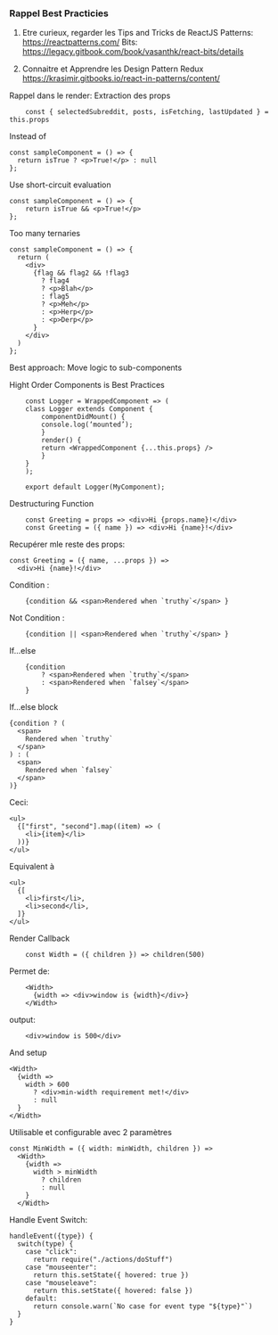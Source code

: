 ### Rappel Best Practicies

1.  Etre curieux, regarder les Tips and Tricks de ReactJS
    Patterns: https://reactpatterns.com/
    Bits: https://legacy.gitbook.com/book/vasanthk/react-bits/details

2.  Connaitre et Apprendre les Design Pattern Redux
    https://krasimir.gitbooks.io/react-in-patterns/content/

Rappel dans le render: Extraction des props

```
    const { selectedSubreddit, posts, isFetching, lastUpdated } = this.props
```

Instead of

```
const sampleComponent = () => {
  return isTrue ? <p>True!</p> : null
};
```

Use short-circuit evaluation

```
const sampleComponent = () => {
    return isTrue && <p>True!</p>
};
```

Too many ternaries

```
const sampleComponent = () => {
  return (
    <div>
      {flag && flag2 && !flag3
        ? flag4
        ? <p>Blah</p>
        : flag5
        ? <p>Meh</p>
        : <p>Herp</p>
        : <p>Derp</p>
      }
    </div>
  )
};
```

Best approach: Move logic to sub-components

Hight Order Components is Best Practices

```
    const Logger = WrappedComponent => (
    class Logger extends Component {
        componentDidMount() {
        console.log(‘mounted’);
        }
        render() {
        return <WrappedComponent {...this.props} />
        }
    }
    );

    export default Logger(MyComponent);
```

Destructuring Function

```
    const Greeting = props => <div>Hi {props.name}!</div>
    const Greeting = ({ name }) => <div>Hi {name}!</div>
```

Recupérer mle reste des props:

```
const Greeting = ({ name, ...props }) =>
  <div>Hi {name}!</div>
```

Condition :

```
    {condition && <span>Rendered when `truthy`</span> }
```

Not Condition :

```
    {condition || <span>Rendered when `truthy`</span> }
```

If...else

```
    {condition
        ? <span>Rendered when `truthy`</span>
        : <span>Rendered when `falsey`</span>
    }
```

If...else block

```
{condition ? (
  <span>
    Rendered when `truthy`
  </span>
) : (
  <span>
    Rendered when `falsey`
  </span>
)}
```

Ceci:

```
<ul>
  {["first", "second"].map((item) => (
    <li>{item}</li>
  ))}
</ul>
```

Equivalent à

```
<ul>
  {[
    <li>first</li>,
    <li>second</li>,
  ]}
</ul>
```

Render Callback

```
    const Width = ({ children }) => children(500)
```

Permet de:

```
    <Width>
      {width => <div>window is {width}</div>}
    </Width>
```

output:

```
    <div>window is 500</div>
```

And setup

```
<Width>
  {width =>
    width > 600
      ? <div>min-width requirement met!</div>
      : null
  }
</Width>
```

Utilisable et configurable avec 2 paramètres

```
const MinWidth = ({ width: minWidth, children }) =>
  <Width>
    {width =>
      width > minWidth
        ? children
        : null
    }
  </Width>
```

Handle Event Switch:

```
handleEvent({type}) {
  switch(type) {
    case "click":
      return require("./actions/doStuff")
    case "mouseenter":
      return this.setState({ hovered: true })
    case "mouseleave":
      return this.setState({ hovered: false })
    default:
      return console.warn(`No case for event type "${type}"`)
  }
}
```
